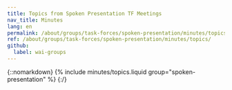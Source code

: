 ```yaml
---
title: Topics from Spoken Presentation TF Meetings
nav_title: Minutes
lang: en
permalink: /about/groups/task-forces/spoken-presentation/minutes/topics/
ref: /about/groups/task-forces/spoken-presentation/minutes/topics/
github:
  label: wai-groups
---
```


{::nomarkdown}
{% include minutes/topics.liquid group="spoken-presentation" %}
{:/}